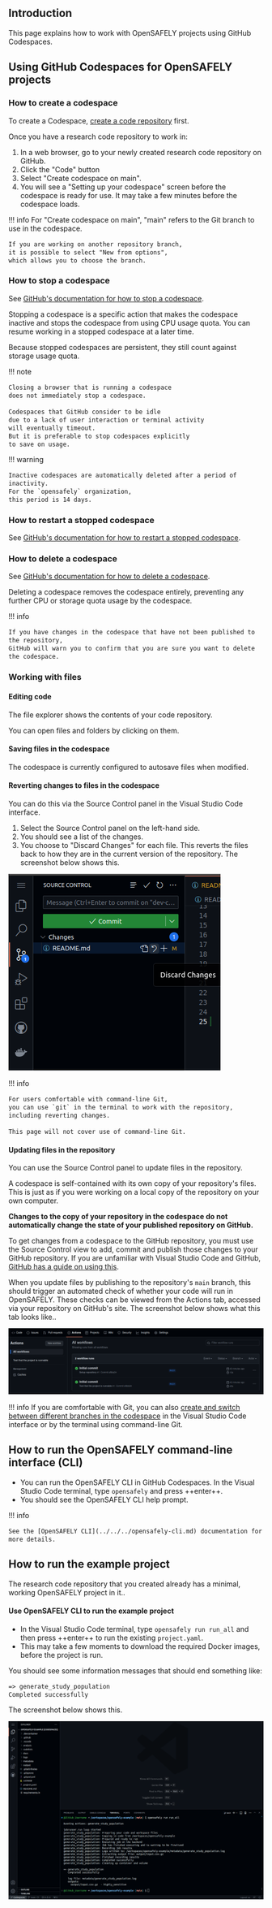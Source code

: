 ## Introduction

This page explains how to work with OpenSAFELY projects using GitHub Codespaces.

## Using GitHub Codespaces for OpenSAFELY projects

### How to create a codespace

To create a Codespace,
[create a code repository](../../how-to/create-a-code-repository-for-your-project/index.md) first.

Once you have a research code repository to work in:

1. In a web browser,
   go to your newly created research code repository on GitHub.
1. Click the "Code" button
1. Select "Create codespace on main".
1. You will see a "Setting up your codespace" screen before the codespace is ready for use.
   It may take a few minutes before the codespace loads.

!!! info
    For "Create codespace on main",
    "main" refers to the Git branch to use in the codespace.

    If you are working on another repository branch,
    it is possible to select "New from options",
    which allows you to choose the branch.

### How to stop a codespace

See [GitHub's documentation for how to stop a codespace](https://docs.github.com/en/codespaces/developing-in-a-codespace/stopping-and-starting-a-codespace#stopping-a-codespace).

Stopping a codespace is a specific action
that makes the codespace inactive and stops the codespace from using CPU usage quota.
You can resume working in a stopped codespace at a later time.

Because stopped codespaces are persistent,
they still count against storage usage quota.

!!! note

    Closing a browser that is running a codespace
    does not immediately stop a codespace.

    Codespaces that GitHub consider to be idle
    due to a lack of user interaction or terminal activity
    will eventually timeout.
    But it is preferable to stop codespaces explicitly
    to save on usage.

!!! warning

    Inactive codespaces are automatically deleted after a period of inactivity.
    For the `opensafely` organization,
    this period is 14 days.

### How to restart a stopped codespace

See [GitHub's documentation for how to restart a stopped codespace](https://docs.github.com/en/codespaces/developing-in-a-codespace/stopping-and-starting-a-codespace#restarting-a-codespace).

### How to delete a codespace

See [GitHub's documentation for how to delete a codespace](https://docs.github.com/en/codespaces/developing-in-a-codespace/deleting-a-codespace).

Deleting a codespace removes the codespace entirely,
preventing any further CPU or storage quota usage by the codespace.

!!! info

    If you have changes in the codespace that have not been published to the repository,
    GitHub will warn you to confirm that you are sure you want to delete the codespace.

### Working with files

#### Editing code

The file explorer shows the contents of your code repository.

You can open files and folders by clicking on them.

#### Saving files in the codespace

The codespace is currently configured to autosave files when modified.

#### Reverting changes to files in the codespace

You can do this via the Source Control panel in the Visual Studio Code interface.

1. Select the Source Control panel on the left-hand side.
2. You should see a list of the changes.
3. You choose to "Discard Changes" for each file.
   This reverts the files back to how they are in the current version of the repository.
   The screenshot below shows this.

![A screenshot showing the "Discard Changes option" for a modified file. This option is in the Visual Studio Code Source Control panel.](../../../images/codespaces-discard-changes.png)

!!! info

    For users comfortable with command-line Git,
    you can use `git` in the terminal to work with the repository,
    including reverting changes.

    This page will not cover use of command-line Git.

#### Updating files in the repository

You can use the Source Control panel to update files in the repository.

A codespace is self-contained with its own copy of your repository's files.
This is just as if you were working on a local copy of the repository on your own computer.

**Changes to the copy of your repository in the codespace do not automatically change the state of your published repository on GitHub.**

To get changes from a codespace to the GitHub repository, you must use the Source Control view to add, commit and publish those changes
to your GitHub repository.
If you are unfamiliar with Visual Studio Code and GitHub,
[GitHub has a guide on using this](https://docs.github.com/en/codespaces/developing-in-codespaces/using-source-control-in-your-codespace#committing-your-changes).

When you update files by publishing to the repository's `main` branch,
this should trigger an automated check of whether your code will run in OpenSAFELY.
These checks can be viewed from the Actions tab,
accessed via your repository on GitHub's site.
The screenshot below shows what this tab looks like..

![A screenshot showing the GitHub Actions tab for a repository.](../../../images/codespaces-actions.png)

!!! info
    If you are comfortable with Git,
    you can also [create and switch between different branches in the codespace](https://docs.github.com/en/codespaces/developing-in-codespaces/using-source-control-in-your-codespace)
    in the Visual Studio Code interface
    or by the terminal using command-line Git.

## How to run the OpenSAFELY command-line interface (CLI)

* You can run the OpenSAFELY CLI in GitHub Codespaces.
  In the Visual Studio Code terminal, type `opensafely` and press ++enter++.
* You should see the OpenSAFELY CLI help prompt.

!!! info

    See the [OpenSAFELY CLI](../../../opensafely-cli.md) documentation for more details.

## How to run the example project

The research code repository that you created already has a minimal, working OpenSAFELY project in it..

#### Use OpenSAFELY CLI to run the example project

* In the Visual Studio Code terminal,
  type `opensafely run run_all` and then press ++enter++
  to run the existing `project.yaml`.
* This may take a few moments to download the required Docker images,
  before the project is run.

You should see some information messages that should end something like:

```
=> generate_study_population
Completed successfully
```

The screenshot below shows this.

![A screenshot showing an example OpenSAFELY project being run in a codespace.](../../../images/codespaces-opensafely-example-project.png)
